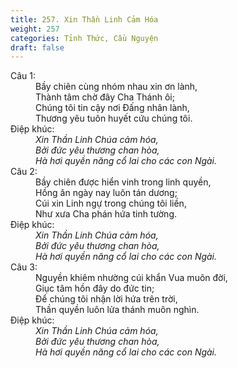 ```yaml
---
title: 257. Xin Thần Linh Cảm Hóa
weight: 257
categories: Tỉnh Thức, Cầu Nguyện
draft: false
---
```

<dl><dt>Câu 1:</dt><dd data-verse="1">Bầy chiên cùng nhóm nhau xin ơn lành, <br/>Thành tâm chờ đây Cha Thánh ôi; <br/>Chúng tôi tin cậy nơi Đấng nhân lành, <br/>Thương yêu tuôn huyết cứu chúng tôi. </dd><dt>Điệp khúc:</dt><dd data-chorus="1"><em>Xin Thần Linh Chúa cảm hóa, <br/>Bởi đức yêu thương chan hòa, <br/>Hà hơi quyền năng cổ lai cho các con Ngài. </em></dd><dt>Câu 2:</dt><dd data-verse="2">Bầy chiên được hiển vinh trong linh quyền, <br/>Hồng ân ngày nay luôn tán dương; <br/>Cúi xin Linh ngự trong chúng tôi liền, <br/>Như xưa Cha phán hứa tinh tường. </dd><dt>Điệp khúc:</dt><dd data-chorus="1"><em>Xin Thần Linh Chúa cảm hóa, <br/>Bởi đức yêu thương chan hòa, <br/>Hà hơi quyền năng cổ lai cho các con Ngài. </em></dd><dt>Câu 3:</dt><dd data-verse="3">Nguyền khiêm nhường cúi khẩn Vua muôn đời, <br/>Giục tâm hồn đây do đức tin; <br/>Để chúng tôi nhận lời hứa trên trời, <br/>Thần quyền luôn lửa thánh muôn nghìn. </dd><dt>Điệp khúc:</dt><dd data-chorus="1"><em>Xin Thần Linh Chúa cảm hóa, <br/>Bởi đức yêu thương chan hòa, <br/>Hà hơi quyền năng cổ lai cho các con Ngài. </em></dd></dl>